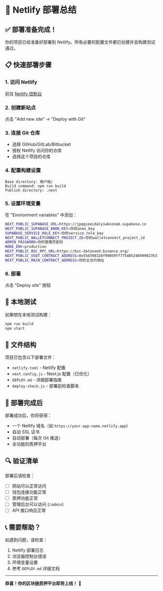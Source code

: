 # 🚀 Netlify 部署总结

## ✅ 部署准备完成！

你的项目已经准备好部署到 Netlify。所有必要的配置文件都已创建并且构建测试通过。

## 📋 快速部署步骤

### 1. 访问 Netlify
前往 [Netlify 控制台](https://app.netlify.com/)

### 2. 创建新站点
点击 "Add new site" → "Deploy with Git"

### 3. 连接 Git 仓库
- 选择 GitHub/GitLab/Bitbucket
- 授权 Netlify 访问你的仓库
- 选择这个项目的仓库

### 4. 配置构建设置
```
Base directory: 用户端/
Build command: npm run build
Publish directory: .next
```

### 5. 设置环境变量
在 "Environment variables" 中添加：

```bash
NEXT_PUBLIC_SUPABASE_URL=https://jpqqioeidalyiwknzoab.supabase.co
NEXT_PUBLIC_SUPABASE_ANON_KEY=你的anon_key
SUPABASE_SERVICE_ROLE_KEY=你的service_role_key
NEXT_PUBLIC_WALLETCONNECT_PROJECT_ID=你的walletconnect_project_id
ADMIN_PASSWORD=你的管理员密码
NODE_ENV=production
NEXT_PUBLIC_BSC_RPC_URL=https://bsc-dataseed.binance.org/
NEXT_PUBLIC_USDT_CONTRACT_ADDRESS=0x55d398326f99059ff775485246999027b3197955
NEXT_PUBLIC_MAIN_CONTRACT_ADDRESS=你的主合约地址
```

### 6. 部署
点击 "Deploy site" 按钮

## 🔧 本地测试

如果想在本地测试构建：
```bash
npm run build
npm start
```

## 📁 文件结构

项目已包含以下部署文件：
- `netlify.toml` - Netlify 配置
- `next.config.js` - Next.js 配置（已优化）
- `DEPLOY.md` - 详细部署指南
- `deploy-check.js` - 部署前检查脚本

## 🎯 部署完成后

部署成功后，你将获得：
- 一个 Netlify 域名（如 `https://your-app-name.netlify.app`）
- 自动 SSL 证书
- 自动部署（每次 Git 推送）
- 全功能的质押平台

## 🔍 验证清单

部署后请检查：
- [ ] 网站可以正常访问
- [ ] 钱包连接功能正常
- [ ] 质押功能正常
- [ ] 管理后台可以访问 (`/admin`)
- [ ] API 接口响应正常

## 📞 需要帮助？

如遇到问题，请检查：
1. Netlify 部署日志
2. 浏览器控制台错误
3. 环境变量设置
4. 参考 `DEPLOY.md` 详细文档

---

**恭喜！你的区块链质押平台即将上线！** 🎉 